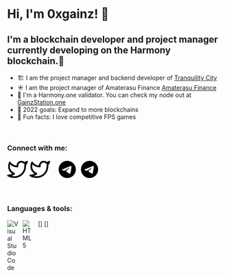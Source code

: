 # Hi, I'm 0xgainz! 👋 

## I'm a blockchain developer and project manager currently developing on the Harmony blockchain.🤠

- 🏗️ I am the project manager and backend developer of [Tranquility City](https://tranquilitycity.one/) 
- ☀️ I am the project manager of Amaterasu Finance [Amaterasu Finance](https://www.amaterasu.finance/#/swap)
- 🤙 I'm  a Harmony.one validator. You can check my node out at [GainzStation.one](https://gainzstation.one/) 
- 🥅 2022 goals: Expand to more blockchains
- 🔫 Fun facts: I love competitive FPS games

<br />

### Connect with me:
[![website](./img/twitter-light.svg)](https://twitter.com/0xgainzzz#gh-dark-mode-only)
[![website](./img/twitter-dark.svg)](https://twitter.com/0xgainzzz#gh-light-mode-only)
&nbsp;&nbsp;
[![website](./img/telegram.svg)](https://t.me/GainzStation)
[![website](./img/telegram.svg)](https://discord.com/invite/TranquilityCity)

<br />

### Languages & tools:
[<img align="left" alt="Visual Studio Code" width="26px" src="https://cdn.jsdelivr.net/gh/devicons/devicon/icons/vscode/vscode-original.svg" style="padding-right:10px;" />]
[<img align="left" alt="HTML5" width="26px" src="https://cdn.jsdelivr.net/gh/devicons/devicon/icons/html5/html5-original.svg" style="padding-right:10px;" />]
